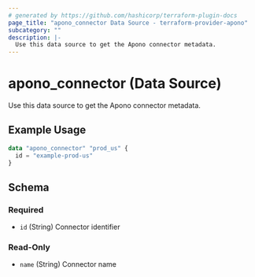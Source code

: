 ```yaml
---
# generated by https://github.com/hashicorp/terraform-plugin-docs
page_title: "apono_connector Data Source - terraform-provider-apono"
subcategory: ""
description: |-
  Use this data source to get the Apono connector metadata.
---
```


# apono_connector (Data Source)

Use this data source to get the Apono connector metadata.

## Example Usage

```terraform
data "apono_connector" "prod_us" {
  id = "example-prod-us"
}
```

<!-- schema generated by tfplugindocs -->
## Schema

### Required

- `id` (String) Connector identifier

### Read-Only

- `name` (String) Connector name
